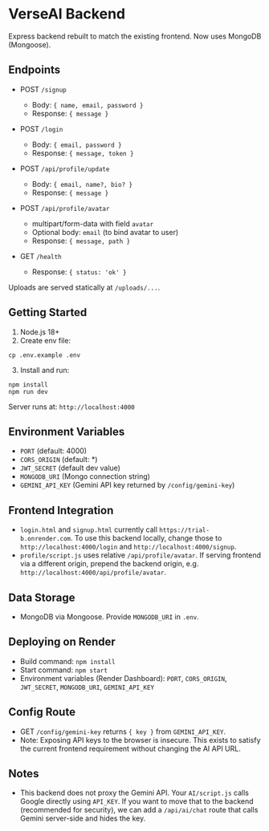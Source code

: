 # VerseAI Backend

Express backend rebuilt to match the existing frontend. Now uses MongoDB (Mongoose).

## Endpoints

- POST `/signup`
  - Body: `{ name, email, password }`
  - Response: `{ message }`

- POST `/login`
  - Body: `{ email, password }`
  - Response: `{ message, token }`

- POST `/api/profile/update`
  - Body: `{ email, name?, bio? }`
  - Response: `{ message }`

- POST `/api/profile/avatar`
  - multipart/form-data with field `avatar`
  - Optional body: `email` (to bind avatar to user)
  - Response: `{ message, path }`

- GET `/health`
  - Response: `{ status: 'ok' }`

Uploads are served statically at `/uploads/...`.

## Getting Started

1. Node.js 18+
2. Create env file:

```
cp .env.example .env
```

3. Install and run:

```
npm install
npm run dev
```

Server runs at: `http://localhost:4000`

## Environment Variables

- `PORT` (default: 4000)
- `CORS_ORIGIN` (default: *)
- `JWT_SECRET` (default dev value)
- `MONGODB_URI` (Mongo connection string)
- `GEMINI_API_KEY` (Gemini API key returned by `/config/gemini-key`)

## Frontend Integration

- `login.html` and `signup.html` currently call `https://trial-b.onrender.com`. To use this backend locally, change those to `http://localhost:4000/login` and `http://localhost:4000/signup`.
- `profile/script.js` uses relative `/api/profile/avatar`. If serving frontend via a different origin, prepend the backend origin, e.g. `http://localhost:4000/api/profile/avatar`.

## Data Storage

- MongoDB via Mongoose. Provide `MONGODB_URI` in `.env`.

## Deploying on Render

- Build command: `npm install`
- Start command: `npm start`
- Environment variables (Render Dashboard): `PORT`, `CORS_ORIGIN`, `JWT_SECRET`, `MONGODB_URI`, `GEMINI_API_KEY`

## Config Route

- GET `/config/gemini-key` returns `{ key }` from `GEMINI_API_KEY`.
- Note: Exposing API keys to the browser is insecure. This exists to satisfy the current frontend requirement without changing the AI API URL.

## Notes

- This backend does not proxy the Gemini API. Your `AI/script.js` calls Google directly using `API_KEY`. If you want to move that to the backend (recommended for security), we can add a `/api/ai/chat` route that calls Gemini server-side and hides the key.
